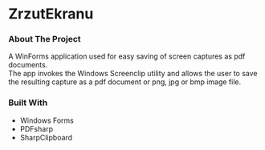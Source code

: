 # ZrzutEkranu

<!-- ABOUT THE PROJECT -->
### About The Project

A WinForms application used for easy saving of screen captures as pdf documents.\
The app invokes the Windows Screenclip utility and allows the user to save the resulting capture as a pdf document or png, jpg or bmp image file.

### Built With

* Windows Forms
* PDFsharp
* SharpClipboard
